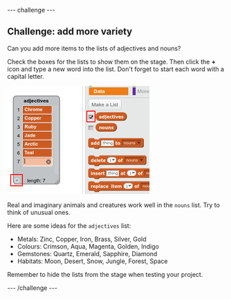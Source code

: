 --- challenge ---
## Challenge: add more variety
Can you add more items to the lists of adjectives and nouns?

Check the boxes for the lists to show them on the stage. Then click the **+** icon and type a new word into the list. Don't forget to start each word with a capital letter. 

![screenshot](images/usernames-add.png)

Real and imaginary animals and creatures work well in the `nouns` list. Try to think of unusual ones.

Here are some ideas for the `adjectives` list:

+ Metals: Zinc, Copper, Iron, Brass, Silver, Gold
+ Colours: Crimson, Aqua, Magenta, Golden, Indigo
+ Gemstones: Quartz, Emerald, Sapphire, Diamond
+ Habitats: Moon, Desert, Snow, Jungle, Forest, Space

Remember to hide the lists from the stage when testing your project.

--- /challenge ---
